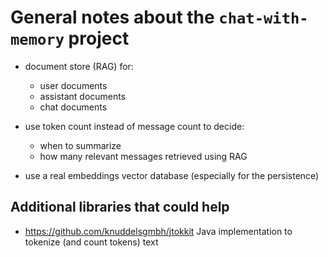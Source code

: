 # General notes about the `chat-with-memory` project

- document store (RAG) for:
  - user documents 
  - assistant documents
  - chat documents

- use token count instead of message count to decide: 
  - when to summarize
  - how many relevant messages retrieved using RAG 

- use a real embeddings vector database (especially for the persistence)


## Additional libraries that could help

- https://github.com/knuddelsgmbh/jtokkit
  Java implementation to tokenize (and count tokens) text